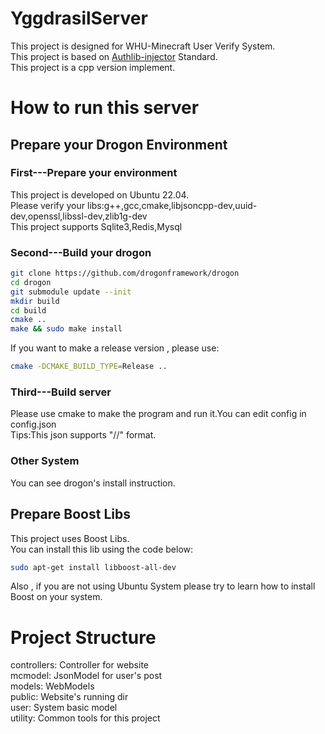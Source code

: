 # YggdrasilServer
This project is designed for WHU-Minecraft User Verify System.  
This project is based on [Authlib-injector](https://github.com/yushijinhun/authlib-injector) Standard.  
This project is a cpp version implement.  
# How to run this server  
## Prepare your Drogon Environment  
### First---Prepare your environment  
This project is developed on Ubuntu 22.04.  
Please verify your libs:g++,gcc,cmake,libjsoncpp-dev,uuid-dev,openssl,libssl-dev,zlib1g-dev  
This project supports Sqlite3,Redis,Mysql
### Second---Build your drogon
```bash
git clone https://github.com/drogonframework/drogon
cd drogon
git submodule update --init
mkdir build
cd build
cmake ..
make && sudo make install
```
If you want to make a release version , please use:
```bash
cmake -DCMAKE_BUILD_TYPE=Release ..
```
### Third---Build server
Please use cmake to make the program and run it.You can edit config in config.json  
Tips:This json supports "//" format.
### Other System
You can see drogon's install instruction.  
## Prepare Boost Libs
This project uses Boost Libs.  
You can install this lib using the code below:  
```bash
sudo apt-get install libboost-all-dev
```
Also , if you are not using Ubuntu System please try to learn how to install Boost on your system.  
# Project Structure
controllers: Controller for website  
mcmodel: JsonModel for user's post  
models: WebModels  
public: Website's running dir  
user: System basic model  
utility: Common tools for this project  

